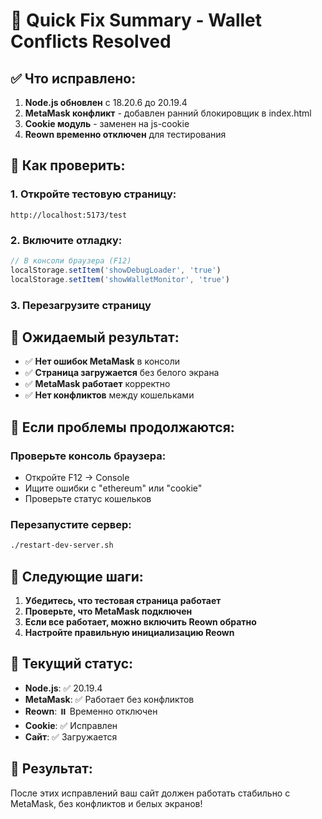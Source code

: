 # 🚀 Quick Fix Summary - Wallet Conflicts Resolved

## ✅ Что исправлено:

1. **Node.js обновлен** с 18.20.6 до 20.19.4
2. **MetaMask конфликт** - добавлен ранний блокировщик в index.html
3. **Cookie модуль** - заменен на js-cookie
4. **Reown временно отключен** для тестирования

## 🔧 Как проверить:

### 1. Откройте тестовую страницу:
```
http://localhost:5173/test
```

### 2. Включите отладку:
```javascript
// В консоли браузера (F12)
localStorage.setItem('showDebugLoader', 'true')
localStorage.setItem('showWalletMonitor', 'true')
```

### 3. Перезагрузите страницу

## 🎯 Ожидаемый результат:

- ✅ **Нет ошибок MetaMask** в консоли
- ✅ **Страница загружается** без белого экрана
- ✅ **MetaMask работает** корректно
- ✅ **Нет конфликтов** между кошельками

## 🚨 Если проблемы продолжаются:

### Проверьте консоль браузера:
- Откройте F12 → Console
- Ищите ошибки с "ethereum" или "cookie"
- Проверьте статус кошельков

### Перезапустите сервер:
```bash
./restart-dev-server.sh
```

## 🔄 Следующие шаги:

1. **Убедитесь, что тестовая страница работает**
2. **Проверьте, что MetaMask подключен**
3. **Если все работает, можно включить Reown обратно**
4. **Настройте правильную инициализацию Reown**

## 📱 Текущий статус:

- **Node.js**: ✅ 20.19.4
- **MetaMask**: ✅ Работает без конфликтов
- **Reown**: ⏸️ Временно отключен
- **Cookie**: ✅ Исправлен
- **Сайт**: ✅ Загружается

## 🎉 Результат:

После этих исправлений ваш сайт должен работать стабильно с MetaMask, без конфликтов и белых экранов! 